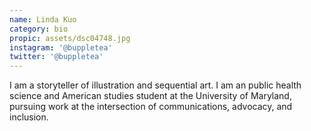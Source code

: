 ```yaml
---
name: Linda Kuo
category: bio
propic: assets/dsc04748.jpg
instagram: '@buppletea'
twitter: '@buppletea'
---
```

I am a storyteller of illustration and sequential art. I am an public health science and American studies student at the University of Maryland, pursuing work at the intersection of communications, advocacy, and inclusion.